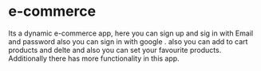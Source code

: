 # e-commerce
 Its a dynamic e-commerce app, here you can sign up and sig in with Email and password also you can sign in with google .  also you can add to cart products and delte and also you can set your favourite products. Additionally there has more functionality in this app.
